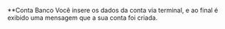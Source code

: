 **Conta Banco
Você insere os dados da conta via terminal, e ao final é exibido uma mensagem que a sua conta foi criada.
